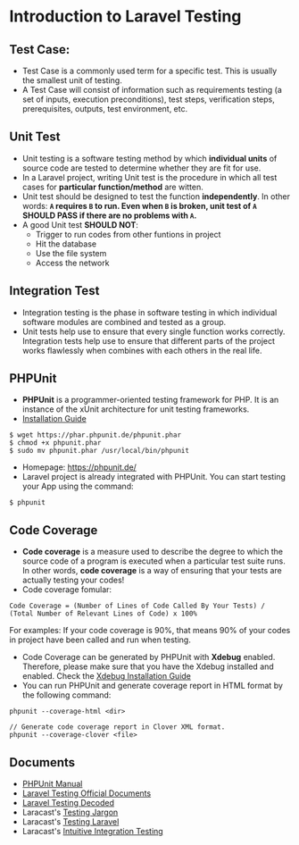 # Introduction to Laravel Testing

## Test Case:
- Test Case is a commonly used term for a specific test. This is usually the smallest unit of testing.
- A Test Case will consist of information such as requirements testing (a set of inputs, execution preconditions), test steps, verification steps, prerequisites, outputs, test environment, etc.

## Unit Test
- Unit testing is a software testing method by which **individual units** of source code are tested to determine whether they are fit for use.
- In a Laravel project, writing Unit test is the procedure in which all test cases for **particular function/method** are witten.
- Unit test should be designed to test the function **independently**. In other words: **`A` requires `B` to run. Even when `B` is broken, unit test of `A` SHOULD PASS if there are no problems with `A`.**
- A good Unit test **SHOULD NOT**:
    - Trigger to run codes from other funtions in project
    - Hit the database
    - Use the file system
    - Access the network

## Integration Test
- Integration testing is the phase in software testing in which individual software modules are combined and tested as a group.
- Unit tests help use to ensure that every single function works correctly. Integration tests help use to ensure that different parts of the project works flawlessly when combines with each others in the real life.

## PHPUnit
- **PHPUnit** is a programmer-oriented testing framework for PHP. It is an instance of the xUnit architecture for unit testing frameworks.
- [Installation Guide](https://phpunit.de/getting-started.html)
```
$ wget https://phar.phpunit.de/phpunit.phar
$ chmod +x phpunit.phar
$ sudo mv phpunit.phar /usr/local/bin/phpunit
```
- Homepage: https://phpunit.de/
- Laravel project is already integrated with PHPUnit. You can start testing your App using the command:
```
$ phpunit
```

## Code Coverage
- **Code coverage** is a measure used to describe the degree to which the source code of a program is executed when a particular test suite runs. In other words, **code coverage** is a way of ensuring that your tests are actually testing your codes!
- Code coverage fomular:
```
Code Coverage = (Number of Lines of Code Called By Your Tests) / (Total Number of Relevant Lines of Code) x 100%
```

For examples: If your code coverage is 90%, that means 90% of your codes in project have been called and run when testing.
- Code Coverage can be generated by PHPUnit with **Xdebug** enabled. Therefore, please make sure that you have the Xdebug installed and enabled. Check the [Xdebug Installation Guide](https://xdebug.org/docs/install)
- You can run PHPUnit and generate coverage report in HTML format by the following command:
```
phpunit --coverage-html <dir>

// Generate code coverage report in Clover XML format.
phpunit --coverage-clover <file>
```

## Documents
- [PHPUnit Manual](https://phpunit.de/manual/current/en/phpunit-book.pdf)
- [Laravel Testing Official Documents](https://laravel.com/docs/master/testing)
- [Laravel Testing Decoded](https://leanpub.com/laravel-testing-decoded)
- Laracast's [Testing Jargon](https://laracasts.com/series/testing-jargon)
- Laracast's [Testing Laravel](https://laracasts.com/series/phpunit-testing-in-laravel)
- Laracast's [Intuitive Integration Testing](https://laracasts.com/series/intuitive-integration-testing)
